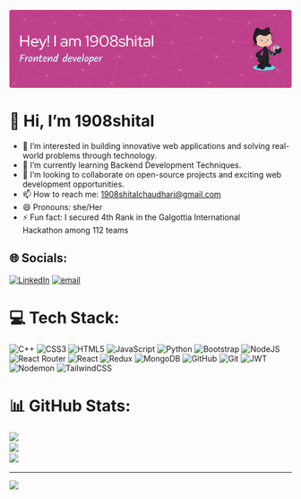 ![Header](/assets/github-header-image%20(1).png)
# 👋 Hi, I’m 1908shital

- 👀 I’m interested in building innovative web applications and solving real-world problems through technology.
- 🌱 I’m currently learning Backend Development Techniques.
- 💞 I’m looking to collaborate on open-source projects and exciting web development opportunities.
- 📫 How to reach me: [1908shitalchaudhari@gmail.com](9569arunya@gmail.com)
- 😄 Pronouns: she/Her
- ⚡ Fun fact: I secured 4th Rank in the Galgottia International Hackathon among 112 teams

## 🌐 Socials:
[![LinkedIn](https://img.shields.io/badge/LinkedIn-%230077B5.svg?logo=linkedin&logoColor=white)](https://linkedin.com/in/shital-chaudhari) [![email](https://img.shields.io/badge/Email-D14836?logo=gmail&logoColor=white)](mailto:1908shitalchaudhari@gmail.com) 

# 💻 Tech Stack:
![C++](https://img.shields.io/badge/c++-%2300599C.svg?style=for-the-badge&logo=c%2B%2B&logoColor=white) ![CSS3](https://img.shields.io/badge/css3-%231572B6.svg?style=for-the-badge&logo=css3&logoColor=white) ![HTML5](https://img.shields.io/badge/html5-%23E34F26.svg?style=for-the-badge&logo=html5&logoColor=white) ![JavaScript](https://img.shields.io/badge/javascript-%23323330.svg?style=for-the-badge&logo=javascript&logoColor=%23F7DF1E) ![Python](https://img.shields.io/badge/python-3670A0?style=for-the-badge&logo=python&logoColor=ffdd54) ![Bootstrap](https://img.shields.io/badge/bootstrap-%238511FA.svg?style=for-the-badge&logo=bootstrap&logoColor=white) ![NodeJS](https://img.shields.io/badge/node.js-6DA55F?style=for-the-badge&logo=node.js&logoColor=white) ![React Router](https://img.shields.io/badge/React_Router-CA4245?style=for-the-badge&logo=react-router&logoColor=white) ![React](https://img.shields.io/badge/react-%2320232a.svg?style=for-the-badge&logo=react&logoColor=%2361DAFB) ![Redux](https://img.shields.io/badge/redux-%23593d88.svg?style=for-the-badge&logo=redux&logoColor=white) ![MongoDB](https://img.shields.io/badge/MongoDB-%234ea94b.svg?style=for-the-badge&logo=mongodb&logoColor=white) ![GitHub](https://img.shields.io/badge/github-%23121011.svg?style=for-the-badge&logo=github&logoColor=white) ![Git](https://img.shields.io/badge/git-%23F05033.svg?style=for-the-badge&logo=git&logoColor=white) ![JWT](https://img.shields.io/badge/JWT-black?style=for-the-badge&logo=JSON%20web%20tokens) ![Nodemon](https://img.shields.io/badge/NODEMON-%23323330.svg?style=for-the-badge&logo=nodemon&logoColor=%BBDEAD) ![TailwindCSS](https://img.shields.io/badge/tailwindcss-%2338B2AC.svg?style=for-the-badge&logo=tailwind-css&logoColor=white)
# 📊 GitHub Stats:
![](https://github-readme-stats.vercel.app/api?username=1908shital&theme=radical&hide_border=false&include_all_commits=false&count_private=false)<br/>
![](https://nirzak-streak-stats.vercel.app/?user=1908shital&theme=radical&hide_border=false)<br/>
![](https://github-readme-stats.vercel.app/api/top-langs/?username=1908shital&theme=radical&hide_border=false&include_all_commits=false&count_private=false&layout=compact)

---
[![](https://visitcount.itsvg.in/api?id=1908shital&icon=0&color=10)](https://visitcount.itsvg.in)

<!-- Proudly created with GPRM ( https://gprm.itsvg.in ) -->
